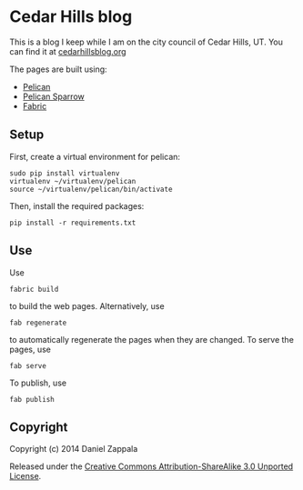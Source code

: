 # Cedar Hills blog

This is a blog I keep while I am on the city council of Cedar Hills, UT.
You can find it at [cedarhillsblog.org](http://cedarhillsblog.org)

The pages are built using:

- [Pelican](http://docs.getpelican.com/en/3.3.0/)
- [Pelican Sparrow](https://github.com/zappala/pelican-sparrow)
- [Fabric](http://docs.fabfile.org/en/1.8/)

## Setup

First, create a virtual environment for pelican:

```
sudo pip install virtualenv
virtualenv ~/virtualenv/pelican
source ~/virtualenv/pelican/bin/activate
```

Then, install the required packages:

```
pip install -r requirements.txt
```

## Use

Use

```
fabric build
```

to build the web pages. Alternatively, use

```
fab regenerate
```

to automatically regenerate the pages when they are changed. To
serve the pages, use

```
fab serve
```

To publish, use

```
fab publish
```

## Copyright

Copyright (c) 2014 Daniel Zappala

Released under the <a
href="http://creativecommons.org/licenses/by-sa/3.0/deed.en_US">Creative
Commons Attribution-ShareAlike 3.0 Unported License</a>.

